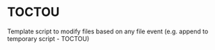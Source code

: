 # TOCTOU
Template script to modify files based on any file event (e.g. append to temporary script - TOCTOU)
